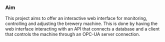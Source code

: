 ### Aim

This project aims to offer an interactive web interface for monitoring, controlling and
adjusting the brewery machine. This is done by having the web interface interacting with
an API that connects a database and a client that controls the machine through an OPC-UA 
server connection.